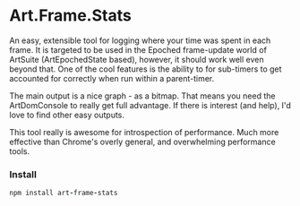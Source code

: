 # Art.Frame.Stats

An easy, extensible tool for logging where your time was spent in each frame. It is targeted to be used in the Epoched frame-update world of ArtSuite (ArtEpochedState based), however, it should work well even beyond that. One of the cool features is the ability to for sub-timers to get accounted for correctly when run within a parent-timer.

The main output is a nice graph - as a bitmap. That means you need the ArtDomConsole to really get full advantage. If there is interest (and help), I'd love to find other easy outputs.

This tool really is awesome for introspection of performance. Much more effective than Chrome's overly general, and overwhelming performance tools.

### Install

```coffeescript
npm install art-frame-stats
```